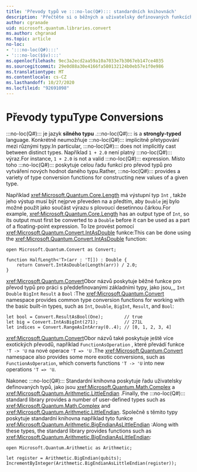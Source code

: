 ```yaml
---
title: 'Převody typů ve :::no-loc(Q#)::: standardních knihovnách'
description: 'Přečtěte si o běžných a uživatelsky definovaných funkcích pro převod typu ve :::no-loc(Q#)::: standardních knihovnách.'
author: cgranade
uid: microsoft.quantum.libraries.convert
ms.author: chgranad
ms.topic: article
no-loc:
- ':::no-loc(Q#):::'
- ':::no-loc($$v):::'
ms.openlocfilehash: 9ec3a2ecd2aa59a10a7033e7b3067eb147ce4035
ms.sourcegitcommit: 29e0d88a30e4166fa580132124b0eb57e1f0e986
ms.translationtype: MT
ms.contentlocale: cs-CZ
ms.lasthandoff: 10/27/2020
ms.locfileid: "92691098"
---
```

# <a name="type-conversions"></a><span data-ttu-id="5cb4b-103">Převody typu</span><span class="sxs-lookup"><span data-stu-id="5cb4b-103">Type Conversions</span></span> #

<span data-ttu-id="5cb4b-104">:::no-loc(Q#)::: je jazyk **silného typu** .</span><span class="sxs-lookup"><span data-stu-id="5cb4b-104">:::no-loc(Q#)::: is a **strongly-typed** language.</span></span>
<span data-ttu-id="5cb4b-105">Konkrétně neumožňuje :::no-loc(Q#)::: implicitně přetypování mezi různými typy.</span><span class="sxs-lookup"><span data-stu-id="5cb4b-105">In particular, :::no-loc(Q#)::: does not implicitly cast between distinct types.</span></span> <span data-ttu-id="5cb4b-106">Například `1 + 2.0` není platný :::no-loc(Q#)::: výraz.</span><span class="sxs-lookup"><span data-stu-id="5cb4b-106">For instance, `1 + 2.0` is not a valid :::no-loc(Q#)::: expression.</span></span>
<span data-ttu-id="5cb4b-107">Místo toho :::no-loc(Q#)::: poskytuje celou řadu funkcí pro převod typů pro vytváření nových hodnot daného typu.</span><span class="sxs-lookup"><span data-stu-id="5cb4b-107">Rather, :::no-loc(Q#)::: provides a variety of type conversion functions for constructing new values of a given type.</span></span>

<span data-ttu-id="5cb4b-108">Například <xref:Microsoft.Quantum.Core.Length> má výstupní typ `Int` , takže jeho výstup musí být nejprve převeden na a předtím, aby `Double` jej bylo možné použít jako součást výrazu s plovoucí desetinnou čárkou.</span><span class="sxs-lookup"><span data-stu-id="5cb4b-108">For example, <xref:Microsoft.Quantum.Core.Length> has an output type of `Int`, so its output must first be converted to a `Double` before it can be used as a part of a floating-point expression.</span></span>
<span data-ttu-id="5cb4b-109">To lze provést pomocí <xref:Microsoft.Quantum.Convert.IntAsDouble> funkce:</span><span class="sxs-lookup"><span data-stu-id="5cb4b-109">This can be done using the <xref:Microsoft.Quantum.Convert.IntAsDouble> function:</span></span>

```qsharp
open Microsoft.Quantum.Convert as Convert;

function HalfLength<'T>(arr : 'T[]) : Double {
    return Convert.IntAsDouble(Length(arr)) / 2.0;
}
```

<span data-ttu-id="5cb4b-110"><xref:Microsoft.Quantum.Convert>Obor názvů poskytuje běžné funkce pro převod typů pro práci s předdefinovanými základními typy, jako jsou,,, `Int` `Double` `BigInt` `Result` a `Bool` :</span><span class="sxs-lookup"><span data-stu-id="5cb4b-110">The <xref:Microsoft.Quantum.Convert> namespace provides common type conversion functions for working with the basic built-in types, such as `Int`, `Double`, `BigInt`, `Result`, and `Bool`:</span></span>

```qsharp
let bool = Convert.ResultAsBool(One);        // true
let big = Convert.IntAsBigInt(271);          // 271L
let indices = Convert.RangeAsIntArray(0..4); // [0, 1, 2, 3, 4]
```

<span data-ttu-id="5cb4b-111"><xref:Microsoft.Quantum.Convert>Obor názvů také poskytuje ještě více exotických převodů, například `FunctionAsOperation` , které převádí funkce `'T -> 'U` na nové operace `'T => 'U` .</span><span class="sxs-lookup"><span data-stu-id="5cb4b-111">The <xref:Microsoft.Quantum.Convert> namespace also provides some more exotic conversions, such as `FunctionAsOperation`, which converts functions `'T -> 'U` into new operations `'T => 'U`.</span></span>

<span data-ttu-id="5cb4b-112">Nakonec :::no-loc(Q#)::: Standardní knihovna poskytuje řadu uživatelsky definovaných typů, jako jsou <xref:Microsoft.Quantum.Math.Complex> a <xref:Microsoft.Quantum.Arithmetic.LittleEndian> .</span><span class="sxs-lookup"><span data-stu-id="5cb4b-112">Finally, the :::no-loc(Q#)::: standard library provides a number of user-defined types such as <xref:Microsoft.Quantum.Math.Complex> and <xref:Microsoft.Quantum.Arithmetic.LittleEndian>.</span></span>
<span data-ttu-id="5cb4b-113">Společně s těmito typy poskytuje standardní knihovna například tyto funkce <xref:Microsoft.Quantum.Arithmetic.BigEndianAsLittleEndian> :</span><span class="sxs-lookup"><span data-stu-id="5cb4b-113">Along with these types, the standard library provides functions such as <xref:Microsoft.Quantum.Arithmetic.BigEndianAsLittleEndian>:</span></span>

```:::no-loc(Q#):::
open Microsoft.Quantum.Arithmetic as Arithmetic;

let register = Arithmetic.BigEndian(qubits);
IncrementByInteger(Arithmetic.BigEndianAsLittleEndian(register));
```
